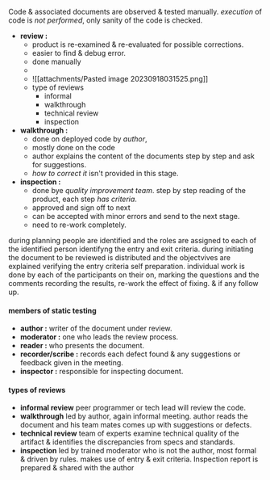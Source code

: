 Code & associated documents are observed & tested manually.
*execution* of code is *not performed*, only sanity of the code is checked. 

- **review :** 
	- product is re-examined & re-evaluated for possible corrections. 
	- easier to find & debug error.
	- done manually 
	- 
	- ![[attachments/Pasted image 20230918031525.png]]
	- type of reviews
		- informal 
		- walkthrough 
		- technical review 
		- inspection
- **walkthrough :** 
	- done on deployed code by *author*, 
	- mostly done on the code
	- author explains the content of the documents step by step and ask for suggestions.
	- *how to correct it* isn't provided in this stage.
- **inspection :** 
	- done bye *quality improvement team*. step by step reading of the product, each step *has criteria*. 
	- approved and sign off to next
	- can be accepted with minor errors and send to the next stage. 
	- need to re-work completely. 



during planning people are identified and the roles are assigned to each of the identified person identifyng the entry and exit criteria. 
during initiating the document to be reviewed is distributed and the objectvives are explained
verifying the entry criteria self preparation. 
individual work is done by each of the participants on their on, marking the questions and the comments recording the results, re-work the effect of fixing. & if any follow up.
#### members of static testing 
- **author :** writer of the document under review. 
- **moderator :** one who leads the review process. 
- **reader :** who presents the document. 
- **recorder/scribe :** records each defect found & any suggestions or feedback given in the meeting. 
- **inspector :** responsible for inspecting document.

#### types of reviews 
- **informal review**  peer programmer or tech lead will review the code. 
- **walkthrough** led by author, again informal meeting. author reads the document and his team mates comes up with suggestions or defects. 
- **technical review** team of experts examine technical quality of the artifact & identifies the discrepancies from specs and standards. 
- **inspection** led by trained moderator who is not the author, most formal & driven by rules. makes use of entry & exit criteria. Inspection report is prepared & shared with the author